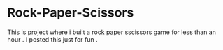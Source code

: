 # Rock-Paper-Scissors
This is project where i built a rock paper sscissors game for less than an hour .
I posted this just for fun . 
